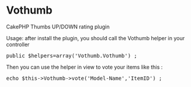 Vothumb
=======

CakePHP Thumbs UP/DOWN rating plugin

Usage:
after install the plugin, you should call the Vothumb helper in your controller

<pre>public $helpers=array('Vothumb.Vothumb') ;</pre>

Then you can use the helper in view to vote your items like this :

<pre>echo $this->Vothumb->vote('Model-Name','ItemID') ;</pre>
